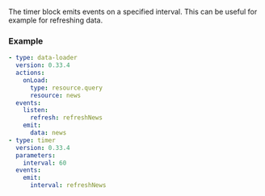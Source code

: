 The timer block emits events on a specified interval. This can be useful for example for refreshing
data.

### Example

```yaml
- type: data-loader
  version: 0.33.4
  actions:
    onLoad:
      type: resource.query
      resource: news
  events:
    listen:
      refresh: refreshNews
    emit:
      data: news
- type: timer
  version: 0.33.4
  parameters:
    interval: 60
  events:
    emit:
      interval: refreshNews
```
